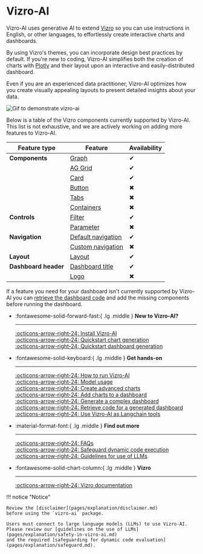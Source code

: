 # Vizro-AI

Vizro-AI uses generative AI to extend [Vizro](https://vizro.readthedocs.io) so you can use instructions in English, or other languages, to effortlessly create interactive charts and dashboards.

By using Vizro's themes, you can incorporate design best practices by default. If you're new to coding, Vizro-AI simplifies both the creation of charts with [Plotly](https://plotly.com/python/) and their layout upon an interactive and easily-distributed dashboard.

Even if you are an experienced data practitioner, Vizro-AI optimizes how you create visually appealing layouts to present detailed insights about your data.

<img src=".//assets/readme/readme_animation.gif" alt="Gif to demonstrate vizro-ai">

Below is a table of the Vizro components currently supported by Vizro-AI. This list is not exhaustive, and we are actively working on adding more features to Vizro-AI.

| Feature type         | Feature                                                                                                                | Availability |
|----------------------|------------------------------------------------------------------------------------------------------------------------|--------------|
| **Components**       | [Graph](https://vizro.readthedocs.io/en/stable/pages/user-guides/graph/)                                               | ✔            |
|                      | [AG Grid](https://vizro.readthedocs.io/en/stable/pages/user-guides/table/#ag-grid)                                     | ✔            |
|                      | [Card](https://vizro.readthedocs.io/en/stable/pages/user-guides/card-button/)                                          | ✔            |
|                      | [Button](https://vizro.readthedocs.io/en/stable/pages/user-guides/card-button/)                                        | ✖            |
|                      | [Tabs](https://vizro.readthedocs.io/en/stable/pages/user-guides/tabs/)                                                 | ✖            |
|                      | [Containers](https://vizro.readthedocs.io/en/stable/pages/user-guides/container/)                                      | ✖            |
| **Controls**         | [Filter](https://vizro.readthedocs.io/en/stable/pages/user-guides/filters/)                                            | ✔            |
|                      | [Parameter](https://vizro.readthedocs.io/en/stable/pages/user-guides/parameters/)                                      | ✖            |
| **Navigation**       | [Default navigation](https://vizro.readthedocs.io/en/stable/pages/user-guides/navigation/#use-the-default-navigation)  | ✔            |
|                      | [Custom navigation](https://vizro.readthedocs.io/en/stable/pages/user-guides/navigation/#customize-the-navigation-bar) | ✖            |
| **Layout**           | [Layout](https://vizro.readthedocs.io/en/stable/pages/user-guides/layouts/)                                            | ✔            |
| **Dashboard header** | [Dashboard title](https://vizro.readthedocs.io/en/stable/pages/user-guides/dashboard/)                                 | ✔            |
|                      | [Logo](https://vizro.readthedocs.io/en/stable/pages/user-guides/dashboard/)                                            | ✖            |

If a feature you need for your dashboard isn't currently supported by Vizro-AI you can [retrieve the dashboard code](https://vizro.readthedocs.io/projects/vizro-ai/en/vizro-ai-0.2.3/pages/user-guides/retrieve-dashboard-code/) and add the missing components before running the dashboard.

<div class="grid cards" markdown>

-   :fontawesome-solid-forward-fast:{ .lg .middle } __New to Vizro-AI?__

    ---

    [:octicons-arrow-right-24: Install Vizro-AI](pages/user-guides/install.md) </br>
    [:octicons-arrow-right-24: Quickstart chart generation](pages/tutorials/quickstart.md) </br>
    [:octicons-arrow-right-24: Quickstart dashboard generation](pages/tutorials/quickstart-dashboard.md) </br>

- :fontawesome-solid-keyboard:{ .lg .middle } __Get hands-on__

    ---

    [:octicons-arrow-right-24: How to run Vizro-AI](pages/user-guides/run-vizro-ai.md)</br>
    [:octicons-arrow-right-24: Model usage](pages/user-guides/customize-vizro-ai.md)</br>
    [:octicons-arrow-right-24: Create advanced charts](pages/user-guides/create-advanced-charts.md)</br>
    [:octicons-arrow-right-24: Add charts to a dashboard](pages/user-guides/add-generated-chart-usecase.md)</br>
    [:octicons-arrow-right-24: Generate a complex dashboard](pages/user-guides/create-complex-dashboard.md)</br>
    [:octicons-arrow-right-24: Retrieve code for a generated dashboard](pages/user-guides/retrieve-dashboard-code.md)</br>
    [:octicons-arrow-right-24: Use Vizro-AI as Langchain tools](pages/user-guides/vizro-ai-langchain-guide.md)

- :material-format-font:{ .lg .middle } __Find out more__

    ---

    [:octicons-arrow-right-24: FAQs](pages/explanation/faq.md) </br>
    [:octicons-arrow-right-24: Safeguard dynamic code execution](pages/explanation/safeguard.md) </br>
    [:octicons-arrow-right-24: Guidelines for use of LLMs](pages/explanation/safety-in-vizro-ai.md)

- :fontawesome-solid-chart-column:{ .lg .middle } __Vizro__

    ---

    [:octicons-arrow-right-24: Vizro documentation](https://vizro.readthedocs.io/)


</div>

!!! notice "Notice"

    Review the [disclaimer](pages/explanation/disclaimer.md)
    before using the `vizro-ai` package.

    Users must connect to large language models (LLMs) to use Vizro-AI.
    Please review our [guidelines on the use of LLMs](pages/explanation/safety-in-vizro-ai.md)
    and the required [safeguarding for dynamic code evaluation](pages/explanation/safeguard.md).
